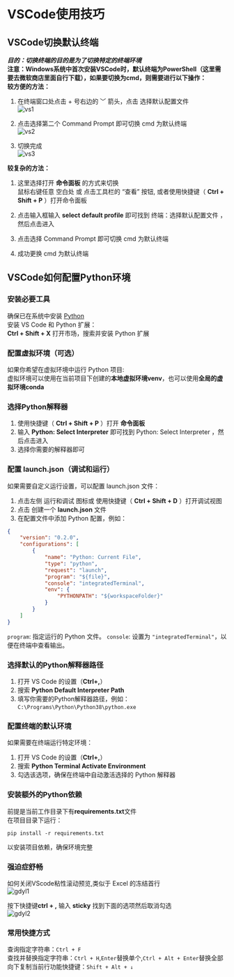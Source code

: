 # VSCode使用技巧

## VSCode切换默认终端
***目的：切换终端的目的是为了切换特定的终端环境***  
**注意：Windows系统中首次安装VSCode时，默认终端为PowerShell（这里需要去微软商店里面自行下载），如果要切换为cmd，则需要进行以下操作：**  
**较方便的方法：**  
1. 在终端窗口处点击 + 号右边的 ﹀ 箭头，点击 选择默认配置文件  
![vs1](https://github.com/user-attachments/assets/960b0e98-a307-44ec-9247-5600256a8e91)  

2. 点击选择第二个 Command Prompt 即可切换 cmd 为默认终端  
![vs2](https://github.com/user-attachments/assets/af3cc79d-1a58-4c3e-8c20-04f2c8aeee7c)  

3. 切换完成  
![vs3](https://github.com/user-attachments/assets/10255fe6-b6f7-4276-9d94-5ed5e1e52b12)  


**较复杂的方法：**  
1. 这里选择打开 **命令面板** 的方式来切换  
鼠标右键任意 空白处 或 点击工具栏的 “查看” 按钮, 或者使用快捷键（ **Ctrl + Shift + P** ）打开命令面板  

2. 点击输入框输入 **select default profile** 即可找到 终端：选择默认配置文件 ，然后点击进入  

3. 点击选择 Command Prompt 即可切换 cmd 为默认终端  

4. 成功更换 cmd 为默认终端  

## VSCode如何配置Python环境
### 安装必要工具
确保已在系统中安装 [Python](https://www.python.org/downloads/)  
安装 VS Code 和 Python 扩展：  
**Ctrl + Shift + X** 打开市场，搜索并安装 Python 扩展


### 配置虚拟环境（可选）
如果你希望在虚拟环境中运行 Python 项目:  
虚拟环境可以使用在当前项目下创建的**本地虚拟环境venv**，也可以使用**全局的虚拟环境conda**  


### 选择Python解释器
1. 使用快捷键（ **Ctrl + Shift + P** ）打开 **命令面板**  
2. 输入 **Python: Select Interpreter** 即可找到 Python: Select Interpreter ，然后点击进入  
3. 选择你需要的解释器即可  


### 配置 launch.json（调试和运行）
如果需要自定义运行设置，可以配置 launch.json 文件：
1. 点击左侧 运行和调试 图标或 使用快捷键（ **Ctrl + Shift + D** ）打开调试视图  
2. 点击 创建一个 **launch.json** 文件  
3. 在配置文件中添加 Python 配置，例如：
```json
{
    "version": "0.2.0",
    "configurations": [
        {
            "name": "Python: Current File",
            "type": "python",
            "request": "launch",
            "program": "${file}",
            "console": "integratedTerminal",
            "env": {
                "PYTHONPATH": "${workspaceFolder}"
            }
        }
    ]
}

```
`program`: 指定运行的 Python 文件。
`console`: 设置为 `"integratedTerminal"`，以便在终端中查看输出。


### 选择默认的Python解释器路径
1. 打开 VS Code 的设置（**Ctrl+,**）
2. 搜索 **Python Default Interpreter Path**
3. 填写你需要的Python解释器路径，例如：`C:\Programs\Python\Python38\python.exe`


### 配置终端的默认环境
如果需要在终端运行特定环境：  
1. 打开 VS Code 的设置（**Ctrl+,**）  
2. 搜索 **Python Terminal Activate Environment**  
3. 勾选该选项，确保在终端中自动激活选择的 Python 解释器  


### 安装额外的Python依赖
前提是当前工作目录下有**requirements.txt**文件  
在项目目录下运行：
```
pip install -r requirements.txt
```
以安装项目依赖，确保环境完整


### 强迫症舒畅
如何关闭VScode粘性滚动预览,类似于 Excel 的冻结首行  
![gdyl1](https://github.com/user-attachments/assets/7dbe14c0-5a0f-47eb-b865-84b5e73487c6)  

按下快捷键**ctrl + ,** 输入 **sticky** 找到下面的选项然后取消勾选  
![gdyl2](https://github.com/user-attachments/assets/4acd01db-c5fa-4c74-afd3-dd762e8c2ef7)  


### 常用快捷方式
查询指定字符串：`Ctrl + F`  
查找并替换指定字符串：`Ctrl + H`,`Enter`替换单个,`Ctrl + Alt + Enter`替换全部  
向下复制当前行功能快捷键：`Shift + Alt + ↓`  

